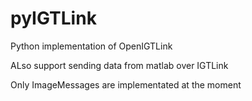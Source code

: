 # pyIGTLink
Python implementation of OpenIGTLink

ALso support sending data from matlab over IGTLink


Only ImageMessages are implementated at the moment
